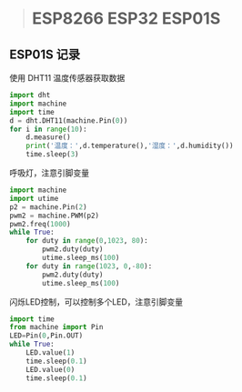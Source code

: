 > # ESP8266 ESP32 ESP01S

## ESP01S 记录

使用 DHT11 温度传感器获取数据
```PYTHON
import dht
import machine
import time
d = dht.DHT11(machine.Pin(0))
for i in range(10): 
    d.measure()
    print('温度：',d.temperature(),'湿度：',d.humidity())
    time.sleep(3)
```


呼吸灯，注意引脚变量
```PYTHON
import machine
import utime
p2 = machine.Pin(2)
pwm2 = machine.PWM(p2)
pwm2.freq(1000)
while True:
    for duty in range(0,1023, 80):
        pwm2.duty(duty)
        utime.sleep_ms(100)
    for duty in range(1023, 0,-80):
        pwm2.duty(duty)
        utime.sleep_ms(100)
```


闪烁LED控制，可以控制多个LED，注意引脚变量
```PYTHON
import time
from machine import Pin
LED=Pin(0,Pin.OUT)
while True:
    LED.value(1)
    time.sleep(0.1)
    LED.value(0)
    time.sleep(0.1)
```

